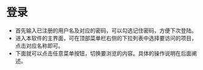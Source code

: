 # 登录

* 首先输入已注册的用户名及对应的密码，可以勾选记住密码，方便下次登陆。
* 进入本软件的主界面，可在顶部菜单栏右侧的下拉列表中选择要访问的项目，点击对应名称即可。
* 下面就可以点击任意菜单按钮，切换要浏览的内容。具体的操作说明在后面阐述。



